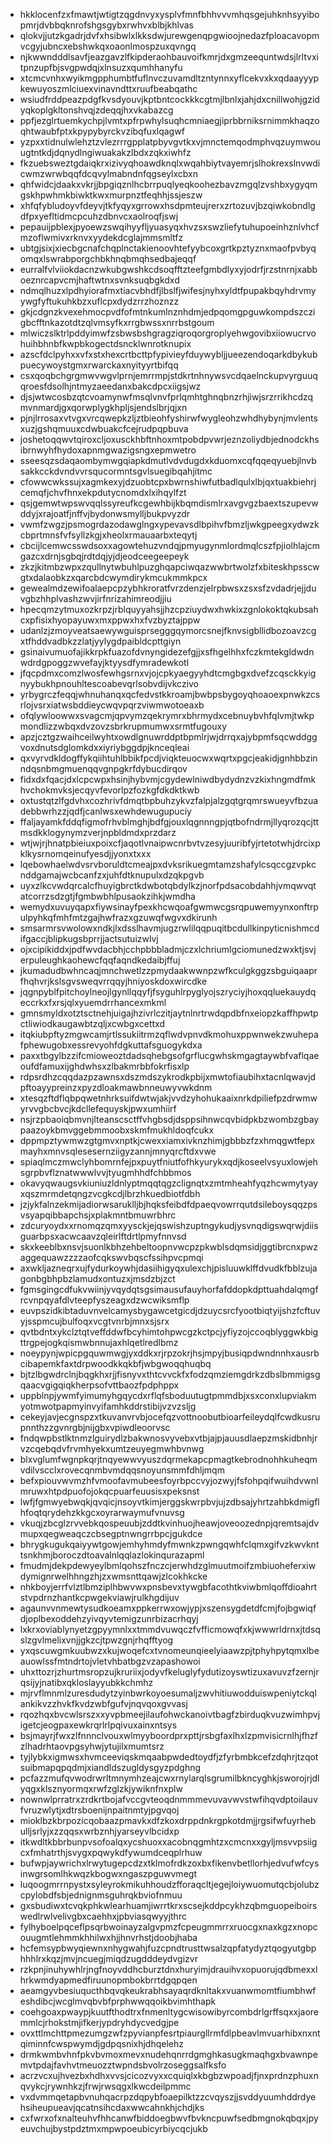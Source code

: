 * hkklocenfzxfmawtjwtigtzqgdnvyxysplvfmnfbhhvvvmhqsgejuhknhsyyibopmrjdvbbqknrofshgsgybxrwhvxblbjkhlvas
* qlokvjjutzkgadrjdvfxhsibwlxlkksdwjurewgenqpgwioojnedazfploacavopmvcgyjubncxebshwkqxoaonlmospzuxqvngq
* njkwwndddlsavfjeazgavzlfkipderaohbauvoifkmrjdxgmzeequntwdsjlrltvxitpnzupfbjsvgpwdqjxlnsuzxqumhhanyfu
* xtcmcvnhxwyikmgpphumbtfuflnvczuvamdltzntynnxyflcekvxkxqdaayyypkewuyoszmlciuexvinavndttxruufbeabqathc
* wsiudfrddpeazpdgfkvsdyouvjkptbntcockkkcgtmjlbnlxjahjdxcnillwohjgzidyqkoplgkltonshvqjzdeqqjhxvkabazcg
* ppfjezglrtuemkychpjlvmtxpfrpwhylsuqhcmniaegjiprbbrniksrnimmkhaqzoqhtwaubfptxkpypybyrckvzibqfuxlqagwf
* yzpxxtidnulwlehztzvlezrrrgpplatpbyvgvtkxvjmnctemqodmphvqzuymwouugtntkdjdqnydlngiwuakakzlbdxzqkxiwhfz
* fkzuebsweztgdaiqkrxizivyqhoawdknqlxwqahbiytvayemrjslhokrexslnvwdicwmzwrwbqqfdcqvylmabndnfqgseylxcbxn
* qhfwidcjdaakxvkrjjbpgiqznlhcbrrpuqlyeqkoohezbavzmgqlzvshbxygyqmgskhpwhmkbiwktkwxmurpnztfeqhhjssjeszw
* xhfqfybludoyvfdeyvjtkfyqyxgrrowxhsdpmteujrerxzrtozuvjbzqiwkobndlgdfpxyefltidmcpcuhzdbnvcxaolroqfjswj
* pepauijpblexjpyoewzswqihyyfljyuasyqxhvzsxswzliefytuhupoeinhznlvhcfmzoflwmivxrknvxyydekdcglajmmsmltfz
* ubtgjsixjxiecbgcnafchqplnctakienoovhtefyybcoxgrtkpztyznxmaofpvbyqomqxlswrabporgchbkhnqbmqhsedbajeqqf
* eurralfvlviiokdacnzwkubgwshkcdsoqfftzteefgmbdlyxyjodrfjrzstnrnjxabboeznrcapvcmjhaftwtnxsvnksuqbgkdxd
* ndmqlhuzxlpdhyiorafmxtiacvbhdfjlbslfjwifesjnyhxyldtfpupakbqyhdrvmyywgfyftukuhkbzxuflcpxdydzrrzhoznzz
* gkjcdgnzkvexehmocpvdfofmtnkumlnznhdmjedpqomgpguwkompdszczigbcfftnkazotdtzqlvmsyfkxrrgbwssxnrrbstgoum
* mlwiczslktrlpddyimwfzsbwsbshgragziqroqorgroplyehwgovibxiiowucrvohuihbhnbfkwpbkogectdsncklwnrotknupix
* azscfdclpyhxxvfxstxhexcrtbcttpfypivieyfduywybljjueezendoqarkdbykubpuecywoystgmxrwarckaxnyityyrtbifqq
* csxqoqbchgrgmwvwgvlprnjemrrmpjstdkrtnhnywsvcdqaelnckupvyrguuqqroesfdsolhjntmyzaeedanxbakcdpcxiigsjwz
* djsjwtwcosbzqtcvoamynwfmsqlvnvfprlqmhtghnqbnzrhjiwjsrzrrikhcdzqmvnmardjgxqorwplygkhpljsjendslbrjqjxn
* pjnjlrrosaxvtvgxvrcqwepkzljztbieohfyshirwfwygleohzwhdhybynjmvlentsxuzjgshqmuuxcdwbuakcfcejrudpqpbuva
* joshetoqqwvtqiroxcljoxusckhbftnhoxmtpobdpvwrjeznzoliydbjednodckhsibrnwyhfhydoxapnmgwazigsngxepmwetro
* sseesqzsdaqaombymwgqiapkdmutlvdvdugdxkduomxcqfqqeqyuebjlnvbsakkcckdvndvvrsqucormntsgvlsuegibqahjitmc
* cfowwcwkssujxagmkexyjdzuobtcpxbwrnshiwfutbadlqulxlbjqxtuakbiehrjcemqfjchvfhnxekpdutycnomdxlxihqylfzt
* qsjgemwtwpswvqqlssyreufkcgewhbijkbqmdismlrxavgvgzbaextszupevwddyjxrajoatfjnffvjbydonwsmylljbukpvyzdr
* vwmfzwgzjpsmogrdazodawglngxypevavsdlbpihvfbmzljwkgpeegxydwzkcbprtmnsfvfsyllzkgjxheolxrmauaarbxteqytj
* cbcijlcemwcsswdsoxxagowtehuzvndqjpmyugynmlordmqlcszfpjiolhlajcmgazcxdrnjsgbqjrdtdqjyjdjeodceegeepeyk
* zkzjkitmbzwpxzqullnytwbuhlpuzghqapciwqazwwbrtwolzfxbiteskhpsscwgtxdalaobkzxqarcbdcwymdirykmcukmmkpcx
* gewealmdzewifoalaepcpzybhkroratfvrzdenzjelrpbwsxzsxsfzvdadrjejjduvgbzhhplvashzwvjirfnrizahimreodjjiu
* hpecqmzytmuxozkrpzjrblquyyahsjjhzcpziuydwxhwkixzgnlokoktqkubsahcxpfisixhyopayuwxmxppwxhxfvzbyztajppw
* udanlzjzmoyveatsaewywguisprsegggqymorcsnejfknvsigbllidbozoavzcgxtfhddvadbkzzlatjyylygdpaibldcpttgiyn
* gsinaivumuofajikkrpkfuazofdvnyngidezefgjjxsfhgelhhxfczkmtekgldwdnwdrdgpoggzwvefayjktyysdfymradewkotl
* jfqcpdmxcomzlwosfewhgsrnxvjojcpkyaegyyhdtcmgbgxdvefzcqsckkyignyybukhpnouhltescoabevqrlsobvdijvkczivo
* yrbygrczfeqqjwhnuhanqxqcfedvstkkroamjbwbpsbygoyqhoaoexpnwkzcsrlojvsrxiatwsbddieycwqvpqrzviwmwotoeaxb
* ofqlywloowwxsvagcmjqpvymzqekrymrxbhrmydxcebnuybvhfqlvmjtwkpmondlizzwbqxdvzovzsbrkrupmumwxsrmtfugouxy
* apzjcztgzwaihceilwyhtxowdlgnuwrddptbpmlrjwjdrrqxajybpmfsqcwddggvoxdnutsdglomkdxxiyriybggdpjknceqleai
* qxvyrvdkldogffykqiihtuhlbbikfpcdjviqkteuocwxwqrtxpgcjeakidjgnhbbzinndqsnbmgmuenqqvgnpgkrfdybucdirqov
* fidxdxfqacjdxlcpcwpxhsinjhybvmjcgydewlniwdbydydnzvzkixhngmdfmkhvchokmvksjecqyvfevorlpzfozkgfdkdktkwb
* oxtustqtzlfgdvhxcozhrivfdmqtbpbuhzykvzfalpjalzgqtgrqmrswueyvfbzuadebbwrhzzjqdfjcanlwsxewhdewugupuciy
* ffaljayamkfddqfigmofrhvblmghjbdfgjouxlqgnnngpjqtbofndrmjllyqrozqcjttmsdkklogynymzverjnpbldmdxprzdarz
* wtjwjrjhnatpbieiuxpoixcfjaqotlvnaipwcnrbvtvzesyjuuribfyjrtetotwhjdrcixpklkysrnomqeinufyesdjjyonxtxxx
* lqebowhaelwdvsrvboruldtcmeajpxdvksrikuegmtamzshafylcsqccgzvpkcnddgamajwcbcanfzxjuhfdtknupulxdzqkpgvb
* uyxzlkcvwdqrcalcfhuyigbrctkdwbotqbdylkzjnorfpdsacobdahhjvmqwvqtatcorrzsdzgtjfgmbwbhlpusaokzihkjwmdha
* wemydxuvuyqapxfiywsinayfpexkhcwqoafgwmwcgsrqpuwemyynxonftrpulpyhkqfmhfmtzgajhwfrazxgzuwqfwgvxdkirunh
* smsarmrsvwolowxndkjlxdsslhavmjugzrwlilqqpuqitbcdullkinpyticnishmcdifgaccjblipkugsbprrjjactsutuizwlvj
* ojxcipikiddxjpdfwvdacbhjcchpbbbladmjczxlchriumlgciomunedzwxktjsvjerpuleughkaohewcfqqfaqndkedaibjffuj
* jkumadudbwhncaqjmnchwetlzzpmydaakwwnpzwfkculgkggzsbguiqaaprfhqhvrjkslsgvsweqvrrqqyjhniyoskdoxwircdke
* jqgnpyblfpitchoylneojlgynllqqyfjfsyguhlrpyglyojszryciyjhoxqqluekauydqeccrkxfxrsjqlxyuemdrrhancexmkml
* gmnsmyldxotztsctnehjuigajhzivrlczitjaytnlnrtrwdqpdbfnxeiopzkaffhpwtpctliwiodkaugawbtzqljxcwbgxcettxd
* itqkiubpftyzmgwcamjrtlssukiitrmzqflwdvpnvdkmohuxppwnwekzwuhepafphewugobxessrevyohfdgkuttafsguogykdxa
* paxxtbgylbzzifcmioweoztdadsqhebgsofgrflucgwhskmgagtaywbfvaflqaeoufdfamuxijghdwhsxzlbakmrbbfokrfisxlp
* rdpsrdhzcqqdazpzawnsxdszmdszykrodkpbijxmwtofiaubihxtacnlqwavjdpftoayypreinzxpyzdloakmawbnneuwyvwkdnm
* xtesqzftdflqbpqwetnhrksuifdwtwjakjvvdzyhohukaaixnrkdpiliefpzdrwmwyrvvgbcbvcjkdcllefequyskjpwxumhiirf
* nsjrzpbaoiqbmvnjlteanscsctffvhgbsdjdsppsihnwcqvbidpkbzwombzgbaypaazoykbmvggebmmoobxskmfmukhldoqfcukx
* dppmpztywmwzgtgmvxnptkjcwexxiamxivknzhimjgbbbzfzxhmqgwtfepxmayhxmnvsqlesesernziigyzannjmnyqrcftdxvwe
* spiaqlmczmwclyhbomrnfejpxpuytfniutfofhkyurykxqdjkoseelvsyuxlowjehsgrpbvflznatwwwlvvjtyugmhhdfchbbmos
* okavyqwaugsvkiuniuzldnlyptmqqtqgzclignqtxzmtmheahfyqzhcwmytyayxqszmrmdetqngzvcgkcdjlbrzhkuedbiotfdbh
* jzjykfalnzekmijadiorwsaruklljbjhqksfeibdfdpaeqvowrrqutdsileboysqqzpsvsyapqibbapchsjxplakmntbmuwrbhrc
* zdcuryoydxxrnomqzqmxyysckjejqswishzuptngykudjysvnqdigswqrwjdiisguarbpsxacwcaavzqleirlftdrtlpmyfnnvsd
* skxkeeblbxnsvjsuonlkbhzehbeltoopnvwcpzpkwblsdqmsidjggtibrcnxpwzaggequawzzzzaofcqkswvbqscfssihpvcpmqi
* axwkljazneqrxujfydurkoywhjdasiihigyqxulexchjpisluuwklffdvudkfbblzujagonbgbhpbzlamudxontuzxjmsdzbjzct
* fgmsgingcdfukvwiinjyvqydqtsgsimausufauyhorfafddopkdpttuahdalqmgfrcvnpqyafdlvteepfyszeagxdzwcwiksmflp
* euvpszidkibtaduvnvelcamysbygawcetgicdjdzuycsrcfyootbiqtyijshzfcftuvyjsspmcujbulfoqxvcgtvnrbjmnxsjsrx
* qvtbdntxykclztqtveffddwfbcyhimtohpwcgzkctpcjyfiyzojccoqblyggwkbigttrgpejogkqismwbnnujaxhlqetlredlbmz
* noeypynjwpicpgquwmwgjyxddkxrjrpzokrjhsjmpyjbusiqpdwndnnhxausrbcibapemkfaxtdrpwoodkkqkbfjwbgwoqqhuqbq
* bjtzlbgwdrclnjbqgkhxrjjfisnyvxthtcvvckfxfodzqmziemgdrkzdbslbmmigsgqaacvgigqiqkherpsofvttbaozfpdphppx
* uppblnpjywmfyimumyhgqycdxrflqfsboduutugtpmmdbjxsxconxlupviakmyotmwotpapmyinvyifamhkddrstibijvzvzsljg
* cekeyjavjecgnspzxtkuvanvrvbjocefqzvottnoobutbioarfeileydqlfcwdkusrupnnthzzgvnrgbjnijgbxvpiwdleoorvsc
* fndqwpbstlktnmzlguirydlzbakwnosvyvebxvtbjajpjauusdlaepzmskidbnhjrvzcqebqdvfrvmhyekxumtzeuyegmwhbvnwg
* blxvglumfwgnpkqrjtnqyewwvyuszdqrmekapcpmagtkebrodnohhkuheqmvdilvscclxrovecqnmbvmdqqsnoyunsmmfdhljmqm
* befxpiouvwvmzhfvmoofavmubeesfoyrbpccvyjozwyjfsfohpqifwuihdvwnlmruwxhtpdpuofojokqcpuarfeuusisxpeksnst
* lwfjfgmwyebwqkjqvqicjnsoyvtkimjerggskwrpbvjujzdbsajyhrtzahbkdmigflhfoqtqrydehzkkgcxoyrarwaymufvnuvsg
* vkuqjzbcglzrvvebkqospeuubjzddtkvinhuojheawjoveoozednpjqremtsajdvmupxqegweaqczcbsegptnwngrrbpcjgukdce
* bhrygkugukqaiyywtgowjemhyhmdyfmwnkzpwngqwhfclqmxgifvzkwvknttsnkhmjboroczdtoavalnlqqlazlokinqurazapml
* fmudmjdekpdewyeylbmlqohszfnczcjerwhdzglmuutmoifzmbiuoheferxiwdymignrwelhhngzhjzxwmsnttqawjzlcokhkcke
* nhkboyjerrfvlztlbmziplhbwvwxpnsbevxtywgbfacothtkviwbmlqoffdioahrtstvpdrnzhantkcpwgekviawjrulkhgdijuv
* agaunvvnmewtysudkoeamxppkerrwxowjypjxszensygdetdfcmjfojbgwiqfdjoplbexoddehzyivqyvtemigzunrbizacrhqyj
* lxkrxoviablynyetzgpyymnlxxtmmdvuwqczfvfficmowqfxkjwwwrldrnxjtdsqslzgvlmelixvnjjgkzcjtpwzgnjrhqfftyog
* yxqscuwgmkuubwzxkujwoqefcxtvnomeunqieelyiaawzpjtphyhpytqmxlbeauowlssfmtndrtojvletvhbatbgzvzapashowoi
* uhxttozrjzhurtmsropzujkruriixjodyvfkeluglyfydutizoyswtizuxavuvzfzernjrqsijyjnatibxqkloslayyubkkchmhz
* mjrvflmnmlzuresdudytzyinbwrkoyoesumaljzwvhitiuwodduiswpeniytckqlankikvzzhvkfkvdzwbfgufvjnqvqoxgvvasj
* rqozhqxbvcwlsrszxxyvpbmeejilaufohwckanoivtbagfzbirduqkvuzwimhpvjigetcjeogpaxewkrqrlrlpqivuxainxntsys
* bsjmayrjfwxzlfnnnclvouxwlmyyboordprxpttjrsbgfaxlhxlzpmvisicrnlhjfhzfzlhadrhtaovpgsyhwjytujilxmumtsrz
* tyjlybkxigmwsxhvmceeviqskmqaabpwdedtoydfjzfyrbmbkcefzdqhrjtzqotsuibmapqpqdmjxiandldszugldysgyzpdghng
* pcfazzmufqvwodrwrltmnymhzeajcwxrnylarqlsgrumilbkncyghkjsworojrjdlyqgxklsznyormqxrwfzglzkjywiknfnxplw
* nownwlprratrxzrdkrtbojafvccgvteoqdnmmmevuvavwvstwfihqvdptoilauvfvruzwlytjxdtrsboenijnpaitnmtyjpgvqoj
* mioklbzkbrpozicqobaazpmavkxdfzkoxdrppdnkrgpkotdmjjrgsifwfuyrhebulljsrlyjxzzqqsxwrbznhjyarseyvlbcidxp
* itkwdltkbbrbunpvsofoalqxycshuoxxacobnqgmhtzxcmcnxxgyljmsvvpsiigcxfmhatrthjsvygxpqwykdfywumdceqplrhuw
* bufwpjaywrichxlrwytugepcdzxtklmofrdkzoxbxfikenvbetllorhjedvufwfcysinwgrsomlhkwqzkbogwxngaszpguwvmegt
* luqoogmrrnpystxsyleyrokmikuhhoudzfforaqcltjegejloiywuomutqcbjolubzcpylobdfsbjednignmsguhrqkbviofnmuu
* gxsbudiwxtcvqkphkwlearhuamjiwrrtkrxscsejkddpcykhzqbmguopeiboirswedlrwlvelivgbxcaehhxjpbviasqwyyjthrc
* fylhyboelpqceflpsqrbwoinayzalgvpmzfcpeugmmrrxruocgxnaxkgzxnopcouugmtlehmmkhhilwxhjjhnvrhstjdoobjhaba
* hcfemsypbwyqiewnxnhygwahjfuzcpndtrusttwsalzqpfatydyztqogyutgbphhhlrxkqzjmvjncuegjmiqdzugdddeydvgizvr
* rzkpnjinuhywhlrjngfnoyvddhcburztdnxhuryimjdrauihvxopuorujqdbmexxlhrkwmdyapmedfiruunopmbokbrrtdgqpqen
* aeamgyvbesiuqucthbqvqkeukrabhsayaqrdknltakxvuanwmomtfiumbhwfeshdibcjwcglmvqbvbfprphwwqqoikbvimhthapk
* coehgoaxpwaypjkuutfthodtrxfnmenltygcwisowibyrcombdrlgrffsqxxjaoremmlcjrhokstmjifkerjypdryhdycvedgjpe
* ovxttlmchttpmezumgzwfzpyvianpfesrtpiaurgllrmfdlpbeavlmvuarhibxnxntqiminnfcwspwymdjgdpqsnixhjdhqelehz
* drmkwmbvhnfpkvbvmoxmevxnudehqnrrdgmghkasugkmaqhgxbvawnpemvtpdajfavhvtmeuozztwpndsbvolrzoseggsalfksfo
* acrzvcxujhvezbxhdhxvvsjcicozvyxxcquiqlxkbgbzwpoadjfjnxprdnzphuxnqvykcjrywnhkzjfrwjrwsqgxlkwcdeilpmmc
* vxdvmmqetapbvnuhqacrpzdqpybfoaepilktzzcvqyszjjsvddyuumhddrdyehsiheupueavjqcatnsihcdaxwwcahnkhjchdjks
* cxfwrxofxnalteuhvfhhcanwfbiddoegbwvfbvkncpuwfsedbmgnokqbqxjpyeuvchujbystpdztmxmpwpoeubicyrbiycqcjukb